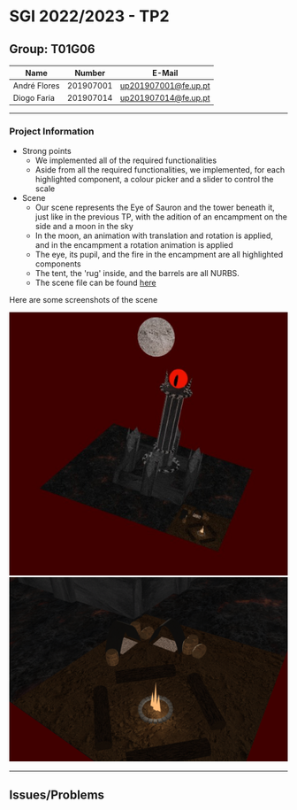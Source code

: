 # SGI 2022/2023 - TP2

## Group: T01G06
| Name             | Number    | E-Mail             |
| ---------------- | --------- | ------------------ |
| André Flores        | 201907001 | up201907001@fe.up.pt  |
| Diogo Faria         | 201907014 | up201907014@fe.up.pt|

----

### Project Information

- Strong points
  - We implemented all of the required functionalities
  - Aside from all the required functionalities, we implemented, for each highlighted component, a colour picker and a slider to control the scale
- Scene
  - Our scene represents the Eye of Sauron and the tower beneath it, just like in the previous TP, with the adition of an encampment on the side and a moon in the sky
  - In the moon, an animation with translation and rotation is applied, and in the encampment a rotation animation is applied
  - The eye, its pupil, and the fire in the encampment are all highlighted components
  - The tent, the 'rug' inside, and the barrels are all NURBS.
  - The scene file can be found [here](scenes/barad-dur.xml)

Here are some screenshots of the scene

![An overview of the scene](screenshots/overview.jpeg)
![The encampment](screenshots/encampment.png)

----
## Issues/Problems

